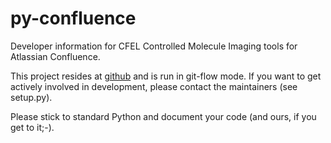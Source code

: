 # py-confluence

Developer information for CFEL Controlled Molecule Imaging tools for Atlassian
Confluence.

This project resides at [github](https://github.com/CFEL-CMI/py-confluence) and
is run in git-flow mode. If you want to get actively involved in development,
please contact the maintainers (see setup.py).

Please stick to standard Python and document your code (and ours, if you get to
it;-).


<!-- Put Emacs local variables into HTML comment
Local Variables:
coding: utf-8
fill-column: 80
End:
-->
